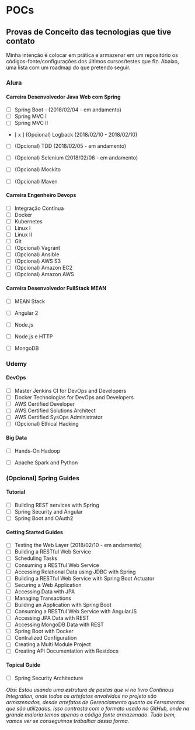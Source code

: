 # POCs

## Provas de Conceito das tecnologias que tive contato

Minha intenção é colocar em prática e armazenar em um repositório os códigos-fonte/configurações dos últimos cursos/testes que fiz. Abaixo, uma lista com um roadmap do que pretendo seguir.


### Alura

#### Carreira Desenvolvedor Java Web com Spring
- [ ] Spring Boot - (2018/02/04 - em andamento)
- [ ] Spring MVC I
- [ ] Spring MVC II
- [ x ] \(Opcional) Logback (2018/02/10 - 2018/02/10)
- [ ] \(Opcional) TDD (2018/02/05 - em andamento)
- [ ] \(Opcional) Selenium (2018/02/06 - em andamento)
- [ ] \(Opcional) Mockito
- [ ] \(Opcional) Maven


#### Carreira Engenheiro Devops
- [ ] Integração Contínua
- [ ] Docker
- [ ] Kubernetes
- [ ] Linux I
- [ ] Linux II
- [ ] Git
- [ ] \(Opcional) Vagrant
- [ ] \(Opcional) Ansible
- [ ] \(Opcional) AWS S3
- [ ] \(Opcional) Amazon EC2
- [ ] \(Opcional) Amazon AWS

#### Carreira Desenvolvedor FullStack MEAN
- [ ] MEAN Stack
- [ ] Angular 2
- [ ] Node.js
- [ ] Node.js e HTTP
- [ ] MongoDB


### Udemy

#### DevOps
- [ ] Master Jenkins CI for DevOps and Developers
- [ ] Docker Technologias for DevOps and Developers
- [ ] AWS Certified Developer
- [ ] AWS Certified Solutions Architect
- [ ] AWS Certified SysOps Administrator
- [ ] \(Opcional) Ethical Hacking

#### Big Data
- [ ] Hands-On Hadoop
- [ ] Apache Spark and Python


### (Opcional) Spring Guides

#### Tutorial
- [ ] Building REST services with Spring
- [ ] Spring Security and Angular
- [ ] Spring Boot and OAuth2

#### Getting Started Guides
- [ ] Testing the Web Layer (2018/02/10 - em andamento)
- [ ] Building a RESTful Web Service
- [ ] Scheduling Tasks
- [ ] Consuming a RESTful Web Service
- [ ] Accessing Relational Data using JDBC with Spring
- [ ] Building a RESTful Web Service with Spring Boot Actuator
- [ ] Securing a Web Application
- [ ] Accessing Data with JPA
- [ ] Managing Transactions
- [ ] Building an Application with Spring Boot
- [ ] Consuming a RESTful Web Service with AngularJS
- [ ] Accessing JPA Data with REST
- [ ] Accessing MongoDB Data with REST
- [ ] Spring Boot with Docker
- [ ] Centralized Configuration
- [ ] Creating a Multi Module Project
- [ ] Creating API Documentation with Restdocs

#### Topical Guide
- [ ] Spring Security Architecture



*Obs: Estou usando uma estrutura de pastas que vi no livro Continous Integration, onde todos os artefatos envolvidos no projeto são armazenados, desde artefatos de Gerenciamento quanto as Ferramentas que são utilizadas.
Isso contrasta com o formato usado no GitHub, onde na grande maioria temos apenas o código fonte armazenado.
Tudo bem, vamos ver se conseguimos trabalhar dessa forma.*